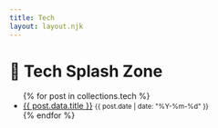 ```yaml
---
title: Tech
layout: layout.njk
---
```


<h1>🧠 Tech Splash Zone</h1>

<ul>
  {% for post in collections.tech %}
    <li>
      <a href="{{ post.url }}">{{ post.data.title }}</a>
      <small>{{ post.date | date: "%Y-%m-%d" }}</small>
    </li>
  {% endfor %}
</ul>
